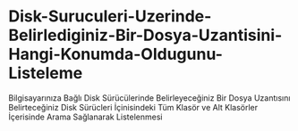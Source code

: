 # Disk-Suruculeri-Uzerinde-Belirlediginiz-Bir-Dosya-Uzantisini-Hangi-Konumda-Oldugunu-Listeleme
 Bilgisayarınıza Bağlı Disk Sürücülerinde Belirleyeceğiniz Bir Dosya Uzantısını Belirteceğiniz Disk Sürücleri İçinisindeki Tüm Klasör ve Alt Klasörler İçerisinde Arama Sağlanarak Listelenmesi
